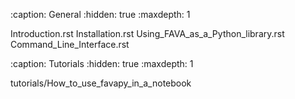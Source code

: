 :caption: General
:hidden: true
:maxdepth: 1

Introduction.rst
Installation.rst
Using_FAVA_as_a_Python_library.rst
Command_Line_Interface.rst

:caption: Tutorials
:hidden: true
:maxdepth: 1

tutorials/How_to_use_favapy_in_a_notebook
